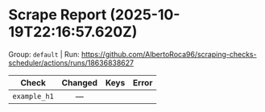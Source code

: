 # Scrape Report (2025-10-19T22:16:57.620Z)

Group: `default`  |  Run: https://github.com/AlbertoRoca96/scraping-checks-scheduler/actions/runs/18636838627

| Check | Changed | Keys | Error |
|---|:---:|:--|:--|
| `example_h1` | — |  |  |
